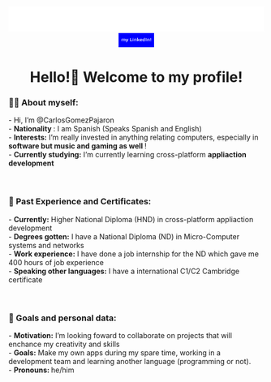 <div align="center"> 

<img style= " height: 3.5em;"  src="https://raw.githubusercontent.com/CarlosGomezPajaron/CarlosGomezPajaron/26e8ec5b06491414e6a509923347d50f0c687347/hello.gif">


</div>



<div align="center">



  
<a href="https://www.linkedin.com/in/carlosgomezpajaron/">

<img  style= "width: 5em; height: 2em;" src="https://github.com/CarlosGomezPajaron/CarlosGomezPajaron/blob/main/linkedinbutton.png"/>
  
</a>


</div>
<h1 align="center"> Hello!👋 Welcome to my profile! </h1> 

<h3> 👩‍💻 About myself: </h3>
-  Hi, I’m @CarlosGomezPajaron <br>
-   <strong> Nationality  </strong>: I am Spanish (Speaks Spanish and English) <br>
-   <strong> Interests:</strong>  I’m really invested in anything relating computers, especially in <strong> software but music and gaming as well </strong>! <br>
-   <strong>Currently studying:</strong> I’m currently learning cross-platform <strong> appliaction development </strong> 

<br>
<br>
<br>

<h3> 🔭 Past Experience and Certificates: </h3> 
-   <strong>Currently:</strong> Higher National Diploma (HND) in cross-platform appliaction development  <br>
-  <strong> Degrees gotten:</strong> I have a National Diploma (ND) in Micro-Computer systems and networks <br>
-   <strong>Work experience:</strong> I have done a job internship for the ND which gave me 400 hours of job experience <br>
-   <strong>Speaking other languages:</strong> I have a international C1/C2 Cambridge certificate 

<br>
<br>
<br>

<h3> 💞️ Goals and personal data: </h3> 
-  <strong>Motivation:</strong> I’m looking foward to collaborate on projects that will enchance my creativity and skills <br>
-  <strong>Goals:</strong> Make my own apps during my spare time, working in a development team and learning another language (programming or not). <br>
-  <strong> Pronouns: </strong> he/him <br>



